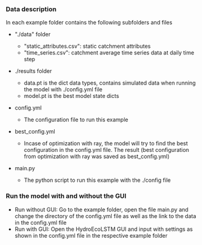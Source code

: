### Data description

In each example folder contains the following subfolders and files

- "./data" folder 
  -  "static_attributes.csv": static catchment attributes
  - "time_series.csv": catchment average time series data at daily time step
- ./results folder
  - data.pt is the dict data types, contains simulated data when running the model with ./config.yml file
  - model.pt is the best model state dicts
- config.yml
  - The configuration file to run this example
- best_config.yml
  - Incase of optimization with ray, the model will try to find the best configuration in the config.yml file. The result (best configuration from optimization with ray was saved as best_config.yml)

- main.py
  - The python script to run this example with the ./config file

### Run the model with and without the GUI

- Run without GUI: Go to the example folder, open the file main.py and change the directory of the config.yml file as well as the link to the data in the config.yml file
- Run with GUI: Open the HydroEcoLSTM GUI and input with settings as shown in the config.yml file in the respective example folder